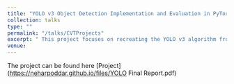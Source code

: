 ```yaml
---
title: "YOLO v3 Object Detection Implementation and Evaluation in PyTorch"
collection: talks
type: ""
permalink: "/talks/CVTProjects"
excerpt: " This project focuses on recreating the YOLO v3 algorithm from scratch using PyTorch, incorporating various data augmentation techniques and evaluating its performance on the MS COCO dataset, revealing challenges and insights into the model's training and inference capabilities." 
venue:  
---
```


The project can be found here [Project](https://neharpoddar.github.io/files/YOLO Final Report.pdf)